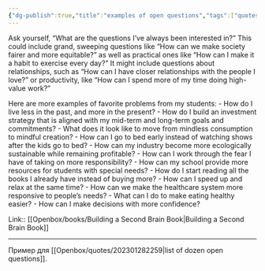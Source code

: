```yaml
---
{"dg-publish":true,"title":"examples of open questions","tags":["quotes"],"date":"2023-02-05T14:56:45+04:00","modified_at":"2023-06-09T16:39:08+03:00","alias":"examples of open questions","dg-path":"/quotes/202302051456.md","permalink":"/quotes/202302051456/","dgPassFrontmatter":true}
---
```



Ask yourself, “What are the questions I’ve always been interested in?” This could include grand, sweeping questions like “How can we make society fairer and more equitable?” as well as practical ones like “How can I make it a habit to exercise every day?” It might include questions about relationships, such as “How can I have closer relationships with the people I love?” or productivity, like “How can I spend more of my time doing high-value work?”

Here are more examples of favorite problems from my students:
    - How do I live less in the past, and more in the present?
    - How do I build an investment strategy that is aligned with my mid-term and long-term goals and commitments?
    - What does it look like to move from mindless consumption to mindful creation?
    - How can I go to bed early instead of watching shows after the kids go to bed?
    - How can my industry become more ecologically sustainable while remaining profitable?
    - How can I work through the fear I have of taking on more responsibility?
    - How can my school provide more resources for students with special needs?
    - How do I start reading all the books I already have instead of buying more?
    - How can I speed up and relax at the same time?
    - How can we make the healthcare system more responsive to people’s needs?
    - What can I do to make eating healthy easier?
    - How can I make decisions with more confidence?

Link:: [[Openbox/books/Building a Second Brain Book|Building a Second Brain Book]]

---

Пример для [[Openbox/quotes/202301282259|list of dozen open questions]].

